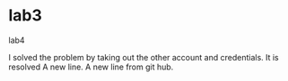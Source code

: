 # lab3


lab4

I solved the problem by taking out the other account and credentials.
It is resolved
A new line.
A new line from git hub.

